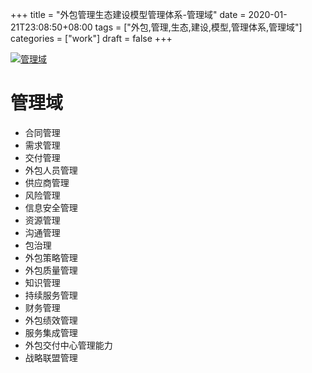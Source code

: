 +++
title = "外包管理生态建设模型管理体系-管理域"
date = 2020-01-21T23:08:50+08:00
tags = ["外包,管理,生态,建设,模型,管理体系,管理域"]
categories = ["work"]
draft = false
+++

[![管理域](https://pic.superbed.cn/item/5e0220e976085c3289928ff1.png)](https://pic.superbed.cn/item/5e0220e976085c3289928ff1.png)

# 管理域

- 合同管理
- 需求管理
- 交付管理
- 外包人员管理
- 供应商管理
- 风险管理
- 信息安全管理
- 资源管理
- 沟通管理
- 包治理
- 外包策略管理
- 外包质量管理
- 知识管理
- 持续服务管理
- 财务管理
- 外包绩效管理
- 服务集成管理
- 外包交付中心管理能力
- 战略联盟管理